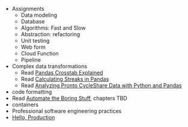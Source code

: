 - Assignments
  - Data modeling
  - Database
  - Algorithms: Fast and Slow
  - Abstraction: refactoring
  - Unit testing
  - Web form
  - Cloud Function
  - Pipeline
- Complex data transformations
  - Read [Pandas Crosstab Explained](https://pbpython.com/pandas-crosstab.html)
  - Read [Calculating Streaks in Pandas](https://joshdevlin.com/blog/calculate-streaks-in-pandas/)
  - Read [Analyzing Pronto CycleShare Data with Python and Pandas](https://jakevdp.github.io/blog/2015/10/17/analyzing-pronto-cycleshare-data-with-python-and-pandas/)
- code formatting
- Read [Automate the Boring Stuff](https://automatetheboringstuff.com/), chapters TBD
- containers
- Professional software engineering practices
- [Hello, Production](https://blog.thepete.net/blog/2019/10/04/hello-production/)
